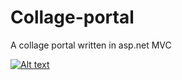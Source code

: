 # Collage-portal
A collage portal written in asp.net MVC 

[![Alt text](https://img.youtube.com/vi/VID/0.jpg)](https://www.youtube.com/watch?v=gnQ3xLyk9qo&feature=youtu.be)
